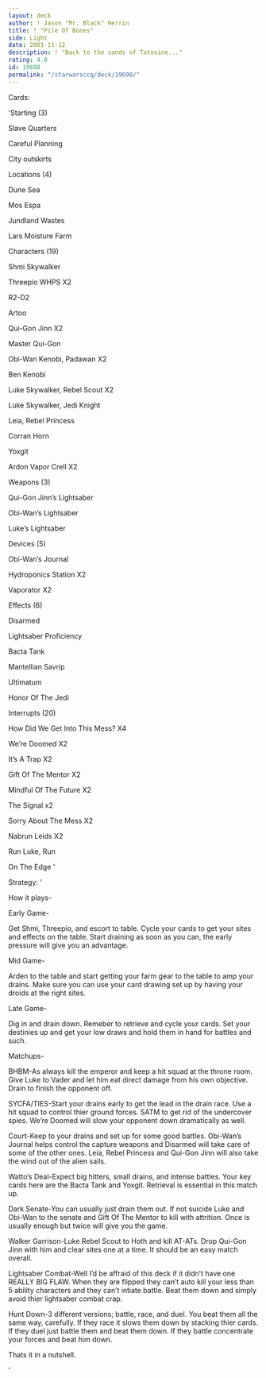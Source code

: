 ```yaml
---
layout: deck
author: ! Jason "Mr. Black" Herrin
title: ! "Pile Of Bones"
side: Light
date: 2001-11-12
description: ! "Back to the sands of Tatooine..."
rating: 4.0
id: 19698
permalink: "/starwarsccg/deck/19698/"
---
```

Cards: 

'Starting (3)

Slave Quarters

Careful Planning 

City outskirts


Locations (4)

Dune Sea

Mos Espa

Jundland Wastes

Lars Moisture Farm


Characters (19)

Shmi Skywalker

Threepio WHPS X2

R2-D2

Artoo

Qui-Gon Jinn X2

Master Qui-Gon

Obi-Wan Kenobi, Padawan X2

Ben Kenobi

Luke Skywalker, Rebel Scout X2

Luke Skywalker, Jedi Knight

Leia, Rebel Princess

Corran Horn

Yoxgit 

Ardon Vapor Crell X2


Weapons (3)

Qui-Gon Jinn’s Lightsaber

Obi-Wan’s Lightsaber

Luke’s Lightsaber


Devices (5)

Obi-Wan’s Journal

Hydroponics Station X2

Vaporator X2


Effects (6)

Disarmed

Lightsaber Proficiency

Bacta Tank

Mantellian Savrip

Ultimatum

Honor Of The Jedi


Interrupts (20)

How Did We Get Into This Mess? X4

We’re Doomed X2

It’s A Trap X2

Gift Of The Mentor X2

Mindful Of The Future X2

The Signal x2

Sorry About The Mess X2

Nabrun Leids X2

Run Luke, Run

On The Edge '

Strategy: '

How it plays-


Early Game-

Get Shmi, Threepio, and escort to table. Cycle your cards to get your sites and effects on the table. Start draining as soon as you can, the early pressure will give you an advantage.


Mid Game-

Arden to the table and start getting your farm gear to the table to amp your drains. Make sure you can use your card drawing set up by having your droids at the right sites.


Late Game-

Dig in and drain down. Remeber to retrieve and cycle your cards. Set your destinies up and get your low draws and hold them in hand for battles and such.


Matchups-


BHBM-As always kill the emperor and keep a hit squad at the throne room. Give Luke to Vader and let him eat direct damage from his own objective. Drain to finish the opponent off.


SYCFA/TIES-Start your drains early to get the lead in the drain race. Use a hit squad to control thier ground forces. SATM to get rid of the undercover spies. We’re Doomed will slow your opponent down dramatically as well.


Court-Keep to your drains and set up for some good battles. Obi-Wan’s Journal helps control the capture weapons and Disarmed will take care of some of the other ones. Leia, Rebel Princess and Qui-Gon Jinn will also take the wind out of the alien sails.


Watto’s Deal-Expect big hitters, small drains, and intense battles. Your key cards here are the Bacta Tank and Yoxgit. Retrieval is essential in this match up.


Dark Senate-You can usually just drain them out. If not suicide Luke and Obi-Wan to the senate and Gift Of The Mentor to kill with attrition. Once is usually enough but twice will give you the game.


Walker Garrison-Luke Rebel Scout to Hoth and kill AT-ATs. Drop Qui-Gon Jinn with him and clear sites one at a time. It should be an easy match overall.


Lightsaber Combat-Well I’d be affraid of this deck if it didn’t have one REALLY BIG FLAW. When they are flipped they can’t auto kill your less than 5 ability characters and they can’t intiate battle. Beat them down and simply avoid thier lightsaber combat crap.


Hunt Down-3 different versions; battle, race, and duel. You beat them all the same way, carefully. If they race it slows them down by stacking  thier cards. If they duel just battle them and beat them down. If they battle concentrate your forces and beat him down.


Thats it in a nutshell.


'
